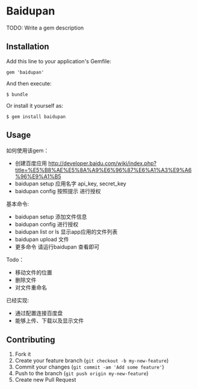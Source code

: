 # Baidupan

TODO: Write a gem description

## Installation

Add this line to your application's Gemfile:

    gem 'baidupan'

And then execute:

    $ bundle

Or install it yourself as:

    $ gem install baidupan



## Usage
如何使用该gem：
  * 创建百度应用 http://developer.baidu.com/wiki/index.php?title=%E5%B8%AE%E5%8A%A9%E6%96%87%E6%A1%A3%E9%A6%96%E9%A1%B5
  * baidupan setup 应用名字 api_key, secret_key
  * baidupan config 按照提示 进行授权
  
基本命令:
  * baidupan setup 添加文件信息
  * baidupan config 进行授权
  * baidupan list or ls 显示app应用的文件列表
  * baidupan upload 文件
  * 更多命令 请运行baidupan 查看即可
  
Todo：
  * 移动文件的位置
  * 删除文件
  * 对文件重命名

已经实现:
  * 通过配置连接百度盘
  * 能够上传、下载以及显示文件



## Contributing

1. Fork it
2. Create your feature branch (`git checkout -b my-new-feature`)
3. Commit your changes (`git commit -am 'Add some feature'`)
4. Push to the branch (`git push origin my-new-feature`)
5. Create new Pull Request
